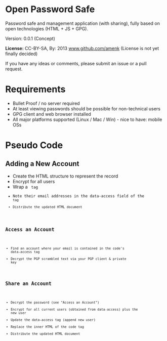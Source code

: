 Open Password Safe
==================

Password safe and management application (with sharing), fully based on open technologies (HTML + JS + GPG).

Version: 0.0.1 (Concept)

**License:** CC-BY-SA, By: 2013 www.github.com/amenk (License is not yet finally decided)

If you have any ideas or comments, please submit an issue or a pull request.

Requirements
============

* Bullet Proof / no server required
* At least viewing passwords should be possible for non-technical users
* GPG client and web browser installed
* All major platforms supported (Linux / Mac / Win) - nice to have: mobile OSs

Pseudo Code
===========

Adding a New Account
---------------------

* Create the HTML structure to represent the record
* Encrypt for all users
* Wrap a <code> tag
* Note their email addresses in the data-access field of the <code> tag
* Distribute the updated HTML document

Access an Account
-----------------

* Find an account where your email is contained in the code's data-access tag
* Decrypt the PGP scrambled text via your PGP client & private key


Share an Account
----------------

* Decrypt the password (see "Access an Account")
* Encrypt for all current users (obtained from data-access) plus the new user
* Update the data-access tag (append new user)
* Replace the inner HTML of the code tag
* Distribute the updated HTML document
